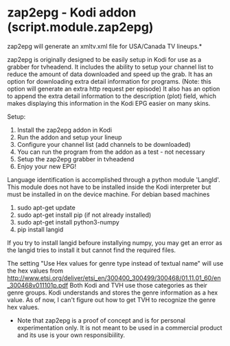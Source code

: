 # zap2epg - Kodi addon (script.module.zap2epg)

zap2epg will generate an xmltv.xml file for USA/Canada TV lineups.*

zap2epg is originally designed to be easily setup in Kodi for use as a grabber for tvheadend. It includes the ability to setup your channel list to reduce the amount of data downloaded and speed up the grab. It has an option for downloading extra detail information for programs. (Note: this option will generate an extra http request per episode) It also has an option to append the extra detail information to the description (plot) field, which makes displaying this information in the Kodi EPG easier on many skins.

Setup:
1. Install the zap2epg addon in Kodi
2. Run the addon and setup your lineup
3. Configure your channel list (add channels to be downloaded)
4. You can run the program from the addon as a test - not necessary
5. Setup the zap2epg grabber in tvheadend
6. Enjoy your new EPG!

Language identification is accomplished through a python module 'LangId'.  This module does not have to be installed inside the Kodi interpreter but must be installed in on the device machine.
For debian based machines
1.  sudo apt-get update
2.  sudo apt-get install pip (if not already installed)
3.  sudo apt-get install python3-numpy
4.  pip install langid

If you try to install langid befoure installying numpy, you may get an error as the langid tries to install it but cannot find the required files.

The setting "Use Hex values for genre type instead of textual name" will use the hex values from http://www.etsi.org/deliver/etsi_en/300400_300499/300468/01.11.01_60/en_300468v011101p.pdf
Both Kodi and TVH use those categories as their genre groups.  Kodi understands and stores the genre information as a hex value.  As of now, I can't figure out how to get TVH to recognize the genre hex values.


* Note that zap2epg is a proof of concept and is for personal experimentation only. It is not meant to be used in a commercial product and its use is your own responsibiility.
